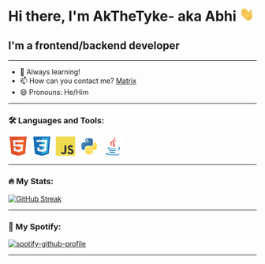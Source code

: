 # Hi there, I'm AkTheTyke- aka Abhi <img width="30px" src="https://github.com/SatYu26/SatYu26/raw/master/Assets/Hi.gif" />

## I'm a frontend/backend developer

---
- 🌱 Always learning!
- 📫 How can you contact me? [Matrix](https://matrix.to/#/@ak:freehold.earth)
- 😄 Pronouns: He/Him
---
### :hammer_and_wrench: Languages and Tools:
<div>
    <img src="https://github.com/devicons/devicon/blob/master/icons/html5/html5-original.svg" title="HTML5" alt="HTML5" width="40" height="40"/>&nbsp;
    <img src="https://github.com/devicons/devicon/blob/master/icons/css3/css3-original.svg" title="CSS3" alt="CSS3" width="40" height="40"/>&nbsp;
    <img src="https://github.com/devicons/devicon/blob/master/icons/javascript/javascript-original.svg" title="JavaScript" alt="JavaScript" width="40" height="40"/>&nbsp;
    <img src="https://github.com/devicons/devicon/blob/master/icons/python/python-original.svg" title="Python" alt="Python" width="40" height="40"/>&nbsp;
    <img src="https://github.com/devicons/devicon/blob/master/icons/java/java-original.svg" title="Java" alt="Java" width="40" height="40"/>&nbsp;

---

### :fire: My Stats:
[![GitHub Streak](http://github-readme-streak-stats.herokuapp.com?user=AkTheTyke&theme=dark&background=000000)](https://git.io/streak-stats)

---

### :musical_note: My Spotify:
[![spotify-github-profile](https://spotify-github-profile.vercel.app/api/view?uid=rbwf9py35b7hfycndwxrwvrzl&cover_image=true&theme=default&bar_color=fa0000)](https://spotify-github-profile.vercel.app/api/view?uid=rbwf9py35b7hfycndwxrwvrzl&redirect=true)

---
